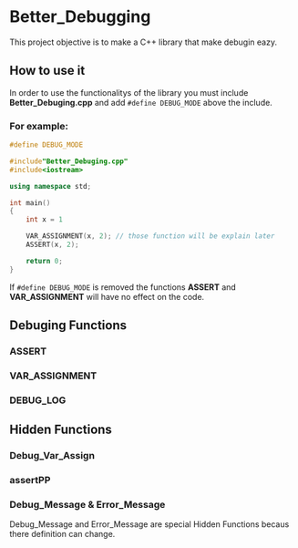 # Better_Debugging
This project objective is to make a C++ library that make debugin eazy.  

## How to use it
In order to use the functionalitys of the library you must include **Better_Debuging.cpp** and add `#define DEBUG_MODE` above the include.

### For example:

```C++
#define DEBUG_MODE

#include"Better_Debuging.cpp"
#include<iostream>

using namespace std;

int main()
{
    int x = 1

    VAR_ASSIGNMENT(x, 2); // those function will be explain later  
    ASSERT(x, 2);

    return 0;
}
```

If `#define DEBUG_MODE` is removed the functions **ASSERT** and **VAR_ASSIGNMENT** will have no effect on the code.

## Debuging Functions

### ASSERT

### VAR_ASSIGNMENT

### DEBUG_LOG

## Hidden Functions

### Debug_Var_Assign

### assertPP

### Debug_Message & Error_Message
Debug_Message and Error_Message are special Hidden Functions becaus there definition can change.

